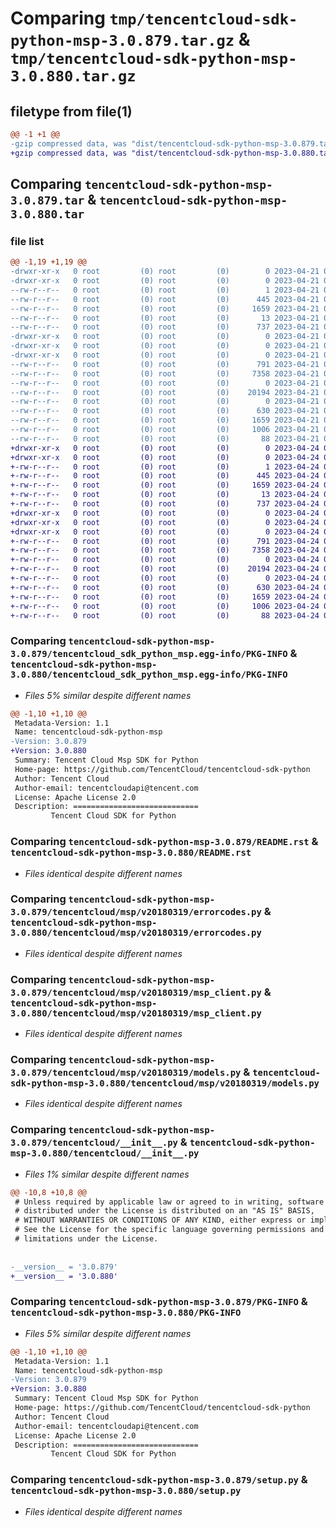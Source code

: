 # Comparing `tmp/tencentcloud-sdk-python-msp-3.0.879.tar.gz` & `tmp/tencentcloud-sdk-python-msp-3.0.880.tar.gz`

## filetype from file(1)

```diff
@@ -1 +1 @@
-gzip compressed data, was "dist/tencentcloud-sdk-python-msp-3.0.879.tar", last modified: Fri Apr 21 00:53:34 2023, max compression
+gzip compressed data, was "dist/tencentcloud-sdk-python-msp-3.0.880.tar", last modified: Mon Apr 24 03:17:58 2023, max compression
```

## Comparing `tencentcloud-sdk-python-msp-3.0.879.tar` & `tencentcloud-sdk-python-msp-3.0.880.tar`

### file list

```diff
@@ -1,19 +1,19 @@
-drwxr-xr-x   0 root         (0) root         (0)        0 2023-04-21 00:53:34.000000 tencentcloud-sdk-python-msp-3.0.879/
-drwxr-xr-x   0 root         (0) root         (0)        0 2023-04-21 00:53:34.000000 tencentcloud-sdk-python-msp-3.0.879/tencentcloud_sdk_python_msp.egg-info/
--rw-r--r--   0 root         (0) root         (0)        1 2023-04-21 00:53:34.000000 tencentcloud-sdk-python-msp-3.0.879/tencentcloud_sdk_python_msp.egg-info/dependency_links.txt
--rw-r--r--   0 root         (0) root         (0)      445 2023-04-21 00:53:34.000000 tencentcloud-sdk-python-msp-3.0.879/tencentcloud_sdk_python_msp.egg-info/SOURCES.txt
--rw-r--r--   0 root         (0) root         (0)     1659 2023-04-21 00:53:34.000000 tencentcloud-sdk-python-msp-3.0.879/tencentcloud_sdk_python_msp.egg-info/PKG-INFO
--rw-r--r--   0 root         (0) root         (0)       13 2023-04-21 00:53:34.000000 tencentcloud-sdk-python-msp-3.0.879/tencentcloud_sdk_python_msp.egg-info/top_level.txt
--rw-r--r--   0 root         (0) root         (0)      737 2023-04-21 00:53:34.000000 tencentcloud-sdk-python-msp-3.0.879/README.rst
-drwxr-xr-x   0 root         (0) root         (0)        0 2023-04-21 00:53:34.000000 tencentcloud-sdk-python-msp-3.0.879/tencentcloud/
-drwxr-xr-x   0 root         (0) root         (0)        0 2023-04-21 00:53:34.000000 tencentcloud-sdk-python-msp-3.0.879/tencentcloud/msp/
-drwxr-xr-x   0 root         (0) root         (0)        0 2023-04-21 00:53:34.000000 tencentcloud-sdk-python-msp-3.0.879/tencentcloud/msp/v20180319/
--rw-r--r--   0 root         (0) root         (0)      791 2023-04-21 00:53:34.000000 tencentcloud-sdk-python-msp-3.0.879/tencentcloud/msp/v20180319/errorcodes.py
--rw-r--r--   0 root         (0) root         (0)     7358 2023-04-21 00:53:34.000000 tencentcloud-sdk-python-msp-3.0.879/tencentcloud/msp/v20180319/msp_client.py
--rw-r--r--   0 root         (0) root         (0)        0 2023-04-21 00:53:34.000000 tencentcloud-sdk-python-msp-3.0.879/tencentcloud/msp/v20180319/__init__.py
--rw-r--r--   0 root         (0) root         (0)    20194 2023-04-21 00:53:34.000000 tencentcloud-sdk-python-msp-3.0.879/tencentcloud/msp/v20180319/models.py
--rw-r--r--   0 root         (0) root         (0)        0 2023-04-21 00:53:34.000000 tencentcloud-sdk-python-msp-3.0.879/tencentcloud/msp/__init__.py
--rw-r--r--   0 root         (0) root         (0)      630 2023-04-21 00:53:34.000000 tencentcloud-sdk-python-msp-3.0.879/tencentcloud/__init__.py
--rw-r--r--   0 root         (0) root         (0)     1659 2023-04-21 00:53:34.000000 tencentcloud-sdk-python-msp-3.0.879/PKG-INFO
--rw-r--r--   0 root         (0) root         (0)     1006 2023-04-21 00:53:34.000000 tencentcloud-sdk-python-msp-3.0.879/setup.py
--rw-r--r--   0 root         (0) root         (0)       88 2023-04-21 00:53:34.000000 tencentcloud-sdk-python-msp-3.0.879/setup.cfg
+drwxr-xr-x   0 root         (0) root         (0)        0 2023-04-24 03:17:58.000000 tencentcloud-sdk-python-msp-3.0.880/
+drwxr-xr-x   0 root         (0) root         (0)        0 2023-04-24 03:17:58.000000 tencentcloud-sdk-python-msp-3.0.880/tencentcloud_sdk_python_msp.egg-info/
+-rw-r--r--   0 root         (0) root         (0)        1 2023-04-24 03:17:58.000000 tencentcloud-sdk-python-msp-3.0.880/tencentcloud_sdk_python_msp.egg-info/dependency_links.txt
+-rw-r--r--   0 root         (0) root         (0)      445 2023-04-24 03:17:58.000000 tencentcloud-sdk-python-msp-3.0.880/tencentcloud_sdk_python_msp.egg-info/SOURCES.txt
+-rw-r--r--   0 root         (0) root         (0)     1659 2023-04-24 03:17:58.000000 tencentcloud-sdk-python-msp-3.0.880/tencentcloud_sdk_python_msp.egg-info/PKG-INFO
+-rw-r--r--   0 root         (0) root         (0)       13 2023-04-24 03:17:58.000000 tencentcloud-sdk-python-msp-3.0.880/tencentcloud_sdk_python_msp.egg-info/top_level.txt
+-rw-r--r--   0 root         (0) root         (0)      737 2023-04-24 03:17:58.000000 tencentcloud-sdk-python-msp-3.0.880/README.rst
+drwxr-xr-x   0 root         (0) root         (0)        0 2023-04-24 03:17:58.000000 tencentcloud-sdk-python-msp-3.0.880/tencentcloud/
+drwxr-xr-x   0 root         (0) root         (0)        0 2023-04-24 03:17:58.000000 tencentcloud-sdk-python-msp-3.0.880/tencentcloud/msp/
+drwxr-xr-x   0 root         (0) root         (0)        0 2023-04-24 03:17:58.000000 tencentcloud-sdk-python-msp-3.0.880/tencentcloud/msp/v20180319/
+-rw-r--r--   0 root         (0) root         (0)      791 2023-04-24 03:17:58.000000 tencentcloud-sdk-python-msp-3.0.880/tencentcloud/msp/v20180319/errorcodes.py
+-rw-r--r--   0 root         (0) root         (0)     7358 2023-04-24 03:17:58.000000 tencentcloud-sdk-python-msp-3.0.880/tencentcloud/msp/v20180319/msp_client.py
+-rw-r--r--   0 root         (0) root         (0)        0 2023-04-24 03:17:58.000000 tencentcloud-sdk-python-msp-3.0.880/tencentcloud/msp/v20180319/__init__.py
+-rw-r--r--   0 root         (0) root         (0)    20194 2023-04-24 03:17:58.000000 tencentcloud-sdk-python-msp-3.0.880/tencentcloud/msp/v20180319/models.py
+-rw-r--r--   0 root         (0) root         (0)        0 2023-04-24 03:17:58.000000 tencentcloud-sdk-python-msp-3.0.880/tencentcloud/msp/__init__.py
+-rw-r--r--   0 root         (0) root         (0)      630 2023-04-24 03:17:58.000000 tencentcloud-sdk-python-msp-3.0.880/tencentcloud/__init__.py
+-rw-r--r--   0 root         (0) root         (0)     1659 2023-04-24 03:17:58.000000 tencentcloud-sdk-python-msp-3.0.880/PKG-INFO
+-rw-r--r--   0 root         (0) root         (0)     1006 2023-04-24 03:17:58.000000 tencentcloud-sdk-python-msp-3.0.880/setup.py
+-rw-r--r--   0 root         (0) root         (0)       88 2023-04-24 03:17:58.000000 tencentcloud-sdk-python-msp-3.0.880/setup.cfg
```

### Comparing `tencentcloud-sdk-python-msp-3.0.879/tencentcloud_sdk_python_msp.egg-info/PKG-INFO` & `tencentcloud-sdk-python-msp-3.0.880/tencentcloud_sdk_python_msp.egg-info/PKG-INFO`

 * *Files 5% similar despite different names*

```diff
@@ -1,10 +1,10 @@
 Metadata-Version: 1.1
 Name: tencentcloud-sdk-python-msp
-Version: 3.0.879
+Version: 3.0.880
 Summary: Tencent Cloud Msp SDK for Python
 Home-page: https://github.com/TencentCloud/tencentcloud-sdk-python
 Author: Tencent Cloud
 Author-email: tencentcloudapi@tencent.com
 License: Apache License 2.0
 Description: ============================
         Tencent Cloud SDK for Python
```

### Comparing `tencentcloud-sdk-python-msp-3.0.879/README.rst` & `tencentcloud-sdk-python-msp-3.0.880/README.rst`

 * *Files identical despite different names*

### Comparing `tencentcloud-sdk-python-msp-3.0.879/tencentcloud/msp/v20180319/errorcodes.py` & `tencentcloud-sdk-python-msp-3.0.880/tencentcloud/msp/v20180319/errorcodes.py`

 * *Files identical despite different names*

### Comparing `tencentcloud-sdk-python-msp-3.0.879/tencentcloud/msp/v20180319/msp_client.py` & `tencentcloud-sdk-python-msp-3.0.880/tencentcloud/msp/v20180319/msp_client.py`

 * *Files identical despite different names*

### Comparing `tencentcloud-sdk-python-msp-3.0.879/tencentcloud/msp/v20180319/models.py` & `tencentcloud-sdk-python-msp-3.0.880/tencentcloud/msp/v20180319/models.py`

 * *Files identical despite different names*

### Comparing `tencentcloud-sdk-python-msp-3.0.879/tencentcloud/__init__.py` & `tencentcloud-sdk-python-msp-3.0.880/tencentcloud/__init__.py`

 * *Files 1% similar despite different names*

```diff
@@ -10,8 +10,8 @@
 # Unless required by applicable law or agreed to in writing, software
 # distributed under the License is distributed on an "AS IS" BASIS,
 # WITHOUT WARRANTIES OR CONDITIONS OF ANY KIND, either express or implied.
 # See the License for the specific language governing permissions and
 # limitations under the License.
 
 
-__version__ = '3.0.879'
+__version__ = '3.0.880'
```

### Comparing `tencentcloud-sdk-python-msp-3.0.879/PKG-INFO` & `tencentcloud-sdk-python-msp-3.0.880/PKG-INFO`

 * *Files 5% similar despite different names*

```diff
@@ -1,10 +1,10 @@
 Metadata-Version: 1.1
 Name: tencentcloud-sdk-python-msp
-Version: 3.0.879
+Version: 3.0.880
 Summary: Tencent Cloud Msp SDK for Python
 Home-page: https://github.com/TencentCloud/tencentcloud-sdk-python
 Author: Tencent Cloud
 Author-email: tencentcloudapi@tencent.com
 License: Apache License 2.0
 Description: ============================
         Tencent Cloud SDK for Python
```

### Comparing `tencentcloud-sdk-python-msp-3.0.879/setup.py` & `tencentcloud-sdk-python-msp-3.0.880/setup.py`

 * *Files identical despite different names*

